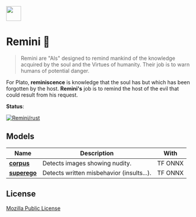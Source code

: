 <img src="https://avatars.githubusercontent.com/u/81774317?s=200&v=4" width="40" />

# Remini 🧠
> Remini are "AIs" designed to remind mankind of the knowledge acquired by the soul and the Virtues of humanity. Their job is to warn humans of potential danger.

For Plato, **reminiscence** is knowledge that the soul has but which has been forgotten by the host. **Remini's** job is to remind the host of the evil that could result from his request.

**Status**:

[![Remini/rust](https://github.com/Gravitalia/Remini/actions/workflows/ci.yml/badge.svg)](https://github.com/Gravitalia/Remini/actions/workflows/ci.yml)

## Models
| Name | Description | With |
| ---- | ----------- | ---- |
| [**corpus**](/src/corpus) |  Detects images showing nudity. | TF ONNX |
| [**superego**](/src/superego) | Detects written misbehavior (insults...). | TF ONNX |

## License
[Mozilla Public License](https://github.com/Gravitalia/Autha/blob/master/LICENSE)
